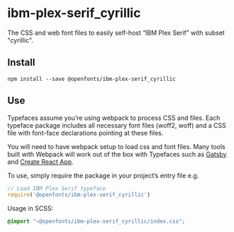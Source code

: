 
# ibm-plex-serif_cyrillic

The CSS and web font files to easily self-host “IBM Plex Serif” with subset "cyrillic".

## Install

`npm install --save @openfonts/ibm-plex-serif_cyrillic`

## Use

Typefaces assume you’re using webpack to process CSS and files. Each typeface
package includes all necessary font files (woff2, woff) and a CSS file with
font-face declarations pointing at these files.

You will need to have webpack setup to load css and font files. Many tools built
with Webpack will work out of the box with Typefaces such as [Gatsby](https://github.com/gatsbyjs/gatsby)
and [Create React App](https://github.com/facebookincubator/create-react-app).

To use, simply require the package in your project’s entry file e.g.

```javascript
// Load IBM Plex Serif typeface
require('@openfonts/ibm-plex-serif_cyrillic')
```

Usage in SCSS:
```scss
@import "~@openfonts/ibm-plex-serif_cyrillic/index.css";
```
